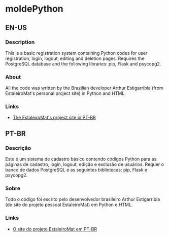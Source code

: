 # moldePython

## EN-US
### Description
This is a basic registration system containing Python codes for user registration, login, logout, editing and deletion pages. Requires the PostgreSQL database and the following libraries: pip, Flask and psycopg2.

### About
All the code was written by the Brazilian developer Arthur Estigarribia (from EstaleiroMat's personal project site) in Python and HTML.

### Links
* [The EstaleiroMat's project site in PT-BR](http://estaleiromat.com)

## PT-BR
### Descrição
Este é um sistema de cadastro básico contendo códigos Python para as páginas de cadastro, login, logout, edição e exclusão de usuários. Requer o banco de dados PostgreSQL e as seguintes bibliotecas: pip, Flask e psycopg2.

### Sobre
Todo o código foi escrito pelo desenvolvedor brasileiro Arthur Estigarribia (do site do projeto pessoal EstaleiroMat) em Python e HTML.

### Links
* [O site do projeto EstaleiroMat em PT-BR](http://estaleiromat.com)
